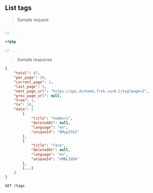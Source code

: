 ## List tags

> Sample request

```shell

```

```javascript
// ...
```

```php
<?php

// ...
```

> Sample response

```json
{
    "total": 87,
    "per_page": 20,
    "current_page": 1,
    "last_page": 5,
    "next_page_url": "https://api.dinkomo.frnk.ca/0.2/tag?page=2",
    "prev_page_url": null,
    "from": 1,
    "to": 20,
    "data": [
        {
            "title": "numbers",
            "deletedAt": null,
            "language": "en",
            "uniqueId": "8MygI5E2"
        },
        {
            "title": "face",
            "deletedAt": null,
            "language": "en",
            "uniqueId": "oMBLIdEA"
        },
        {...}
    ]
}
```

`GET /tags`

